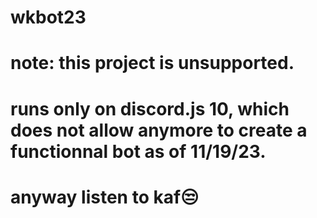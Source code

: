 # wkbot23

# note: this project is unsupported.
# runs only on discord.js 10, which does not allow anymore to create a functionnal bot as of 11/19/23.
# anyway listen to kaf😒
